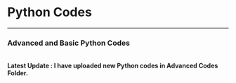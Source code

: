 
<h1>Python Codes</h1>
<hr>
<h3>Advanced and Basic Python Codes</h3>
<br>
<strong> <b>Latest Update</b> : I have uploaded new Python codes in Advanced Codes Folder.</strong>
